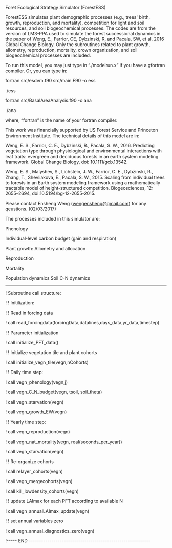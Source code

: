 Foret Ecological Strategy Simulator (ForestESS)

ForestESS simulates plant demographic processes (e.g., trees' birth, growth, reproduction, and mortality), competition for light and soil resources, and soil biogeochemical processes. The codes are from the version of LM3-PPA used to simulate the forest successional dynamics in the paper of Weng, E., Farrior, CE, Dybzinski, R, and Pacala, SW, et al. 2016 Global Change Biology. Only the subroutines related to plant growth, allometry, reproduction, mortality, crown organization, and soil biogeochemical processes are included.  

To run this model, you may just type in “./modelrun.x” if you have a gfortran compiler.
Or, you can type in:

fortran src/esdvm.f90 src/main.F90 -o ess

./ess

fortran src/BasalAreaAnalysis.f90 -o ana

./ana

where, “fortran” is the name of your fortran compiler.

This work was financially supported by US Forest Service and Princeton Environment Institute. The technical details of this model are in: 

Weng, E. S., Farrior, C. E., Dybzinski, R., Pacala, S. W., 2016. Predicting vegetation type through physiological and environmental interactions with leaf traits: evergreen and deciduous forests in an earth system modeling framework. Global Change Biology,  doi: 10.1111/gcb.13542.

Weng, E. S., Malyshev, S., Lichstein, J. W., Farrior, C. E., Dybzinski, R., Zhang, T., Shevliakova, E., Pacala, S. W., 2015. Scaling from individual trees to forests in an Earth system modeling framework using a mathematically tractable model of height-structured competition. Biogeosciences, 12: 2655–2694, doi:10.5194/bg-12-2655-2015.

Please contact Ensheng Weng (wengensheng@gmail.com) for any qeustions. (02/03/2017)

The processes included in this simulator are:

Phenology

Individual-level carbon budget (gain and respiration)

Plant growth: Allometry and allocation

Reproduction

Mortality

Population dynamics
Soil C-N dynamics


----------------------------------------

! Subroutine call structure:

! ! Initilization:

!     ! Read in forcing data

!     call read_forcingdata(forcingData,datalines,days_data,yr_data,timestep)

!     ! Parameter initialization

!     call initialize_PFT_data()

!     ! Initialize vegetation tile and plant cohorts

!     call initialize_vegn_tile(vegn,nCohorts)

! ! Daily time step:

!        call vegn_phenology(vegn,j)

!        call vegn_C_N_budget(vegn, tsoil, soil_theta)

!        call vegn_starvation(vegn)

!        call vegn_growth_EW(vegn)

! ! Yearly time step:

!            call vegn_reproduction(vegn)

!            call vegn_nat_mortality(vegn, real(seconds_per_year))

!            call vegn_starvation(vegn)

!            ! Re-organize cohorts

!            call relayer_cohorts(vegn)

!            call vegn_mergecohorts(vegn)

!            call kill_lowdensity_cohorts(vegn)

!            ! update LAImax for each PFT according to available N

!            call vegn_annualLAImax_update(vegn)

!            ! set annual variables zero

!            call vegn_annual_diagnostics_zero(vegn)

!----- END -----------------------------------------------------------



